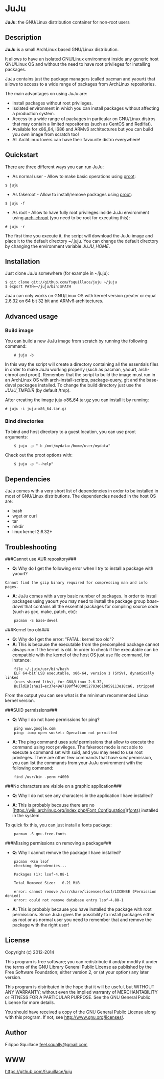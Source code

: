 JuJu
====
**JuJu**: the GNU/Linux distribution container for non-root users

Description
-----------
**JuJu** is a small ArchLinux based GNU/Linux distribution.

It allows to have an isolated GNU/Linux environment inside any generic host GNU/Linux OS
and without the need to have root privileges for installing packages.

JuJu contains just the package managers (called pacman and yaourt) that allows to access
to a wide range of packages from ArchLinux repositories.

The main advantages on using JuJu are:
- Install packages without root privileges.
- Isolated environment in which you can install packages without affecting a production system.
- Access to a wide range of packages in particular on GNU/Linux distros that may contain a limited repositories (such as CentOS and RedHat).
- Available for x86\_64, i686 and ARMv6 architectures but you can build you own image from scratch too!
- All ArchLinux lovers can have their favourite distro everywhere!

Quickstart
----------
There are three different ways you can run JuJu:

- As normal user - Allow to make basic operations using [proot](https://wiki.archlinux.org/index.php/Proot):
```
$ juju
```
- As fakeroot - Allow to install/remove packages using [proot](https://wiki.archlinux.org/index.php/Proot):
```
$ juju -f
```
- As root - Allow to have fully root privileges inside JuJu environment using [arch-chroot](https://wiki.archlinux.org/index.php/Chroot) (you need to be root for executing this):
```
# juju -r
```

The first time you execute it, the script will download the JuJu image and place it
to the default directory ~/.juju.
You can change the default directory by changing the environment variable *JUJU\_HOME*.

Installation
------------
Just clone JuJu somewhere (for example in ~/juju):

    $ git clone git://github.com/fsquillace/juju ~/juju
    $ export PATH=~/juju/bin:$PATH

JuJu can only works on GNU/Linux OS with kernel version greater or equal
2.6.32 on 64 bit 32 bit and ARMv6 architectures.

Advanced usage
--------------
### Build image ###
You can build a new JuJu image from scratch by running the following command:
```
    # juju -b
```
In this way the script will create a directory containing all the essentials
files in order to make JuJu working properly (such as pacman, yaourt, arch-chroot and proot).
Remember that the script to build the image must run in an ArchLinux OS with
arch-install-scripts, package-query, git and the base-devel packages installed.
To change the build directory just use the *JUJU_TMPDIR* (by default /tmp).

After creating the image juju-x86\_64.tar.gz you can install it by running:

    # juju -i juju-x86_64.tar.gz

### Bind directories ###
To bind and host directory to a guest location, you can use proot arguments:
```
    $ juju -p "-b /mnt/mydata:/home/user/mydata"
```

Check out the proot options with:
```
    $ juju -p "--help"
```

Dependencies
------------
JuJu comes with a very short list of dependencies in order to be installed in most
of GNU/Linux distributions. The dependencies needed in the host OS are:
- bash
- wget or curl
- tar
- mkdir
- linux kernel 2.6.32+

Troubleshooting
---------------

###Cannot use AUR repository###
- **Q**: Why do I get the following error when I try to install a package with yaourt?
```
Cannot find the gzip binary required for compressing man and info pages.
```
- **A**: JuJu comes with a very basic number of packages.
In order to install packages using yaourt you may need to install the package group *base-devel*
that contains all the essential packages for compiling source code (such as gcc, make, patch, etc):

```
    pacman -S base-devel
```

###Kernel too old###
- **Q**: Why do I get the error: "FATAL: kernel too old"?
- **A**: This is because the executable from the precompiled package cannot
always run if the kernel is old.
In order to check if the executable can be compatible with the kernel of
the host OS just use file command, for instance:

```
    file ~/.juju/usr/bin/bash
    ELF 64-bit LSB executable, x86-64, version 1 (SYSV), dynamically linked
    (uses shared libs), for GNU/Linux 2.6.32,
    BuildID[sha1]=ec37e49e7188ff4030052783e61b859113e18ca6, stripped
```

From the output you can see what is the minimum recommended Linux kernel version.

###SUID permissions###
- **Q**: Why I do not have permissions for ping?
```
    ping www.google.com
    ping: icmp open socket: Operation not permitted
```

- **A**: The ping command uses *suid* permissions that allow to execute the command using
root privileges. The fakeroot mode is not able to execute a command set with suid,
and you may need to use root privileges. There are other few commands that
have *suid* permission, you can list the commands from your JuJu environment
with the following command:
```
    find /usr/bin -perm +4000
```

###No characters are visible on a graphic application###
- **Q**: Why I do not see any characters in the application I have installed?

- **A**: This is probably because there are no 
[https://wiki.archlinux.org/index.php/Font_Configuration](fonts) installed in
the system.

To quick fix this, you can just install a fonts package:
```
    pacman -S gnu-free-fonts
```

###Missing permissions on removing a package###
- **Q**: Why I cannot remove the package I have installed?
```
    pacman -Rsn lsof
    checking dependencies...

    Packages (1): lsof-4.88-1

    Total Removed Size:   0.21 MiB

    error: cannot remove /usr/share/licenses/lsof/LICENSE (Permission denied)
    error: could not remove database entry lsof-4.88-1
```

- **A**: This is probably because you have installed the package with root
permissions. Since JuJu gives the possibility to install packages
either as root or as normal user you need to remember that and remove
the package with the right user!

License
-------
Copyright (c) 2012-2014

This program is free software; you can redistribute it and/or modify it
under the terms of the GNU Library General Public License as published
by the Free Software Foundation; either version 2, or (at your option)
any later version.

This program is distributed in the hope that it will be useful,
but WITHOUT ANY WARRANTY; without even the implied warranty of
MERCHANTABILITY or FITNESS FOR A PARTICULAR PURPOSE.  See the
GNU General Public License for more details.

You should have received a copy of the GNU General Public License
along with this program.  If not, see <http://www.gnu.org/licenses/>.

## Author
Filippo Squillace <feel.squally@gmail.com>

## WWW
https://github.com/fsquillace/juju
